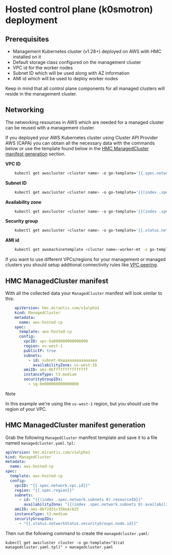 # Hosted control plane (k0smotron) deployment

## Prerequisites

-   Management Kubernetes cluster (v1.28+) deployed on AWS with HMC installed on it
-   Default storage class configured on the management cluster
-   VPC id for the worker nodes
-   Subnet ID which will be used along with AZ information
-   AMI id which will be used to deploy worker nodes

Keep in mind that all control plane components for all managed clusters will
reside in the management cluster.

## Networking

The networking resources in AWS which are needed for a managed cluster can be
reused with a management cluster.

If you deployed your AWS Kubernetes cluster using Cluster API Provider AWS (CAPA)
you can obtain all the necessary data with the commands below or use the
template found below in the
[HMC ManagedCluster manifest generation](#hmc-managed-cluster-manifest-generation) section.

**VPC ID**

```bash
    kubectl get awscluster <cluster name> -o go-template='{{.spec.network.vpc.id}}'
```

**Subnet ID**

```bash
    kubectl get awscluster <cluster name> -o go-template='{{(index .spec.network.subnets 0).resourceID}}'
```

**Availability zone**

```bash
    kubectl get awscluster <cluster name> -o go-template='{{(index .spec.network.subnets 0).availabilityZone}}'
```

**Security group**
```bash
    kubectl get awscluster <cluster name> -o go-template='{{.status.networkStatus.securityGroups.node.id}}'
```

**AMI id**

```bash
    kubectl get awsmachinetemplate <cluster name>-worker-mt -o go-template='{{.spec.template.spec.ami.id}}'
```

If you want to use different VPCs/regions for your management or managed clusters
you should setup additional connectivity rules like [VPC peering](https://docs.aws.amazon.com/whitepapers/latest/building-scalable-secure-multi-vpc-network-infrastructure/vpc-peering.html).


## HMC ManagedCluster manifest

With all the collected data your `ManagedCluster` manifest will look similar to this:

```yaml
    apiVersion: hmc.mirantis.com/v1alpha1
    kind: ManagedCluster
    metadata:
      name: aws-hosted-cp
    spec:
      template: aws-hosted-cp
      config:
        vpcID: vpc-0a000000000000000
        region: us-west-1
        publicIP: true
        subnets:
          - id: subnet-0aaaaaaaaaaaaaaaa
            availabilityZone: us-west-1b
        amiID: ami-0bfffffffffffffff
        instanceType: t3.medium
        securityGroupIDs:
          - sg-0e000000000000000
```

> [!NOTE]
> In this example we're using the `us-west-1` region, but you should use the region of your VPC.

## HMC ManagedCluster manifest generation

Grab the following `ManagedCluster` manifest template and save it to a file named `managedcluster.yaml.tpl`:

```yaml
apiVersion: hmc.mirantis.com/v1alpha1
kind: ManagedCluster
metadata:
  name: aws-hosted-cp
spec:
  template: aws-hosted-cp
  config:
    vpcID: "{{.spec.network.vpc.id}}"
    region: "{{.spec.region}}"
    subnets:
      - id: "{{(index .spec.network.subnets 0).resourceID}}"
        availabilityZone: "{{(index .spec.network.subnets 0).availabilityZone}}"
    amiID: ami-0bf2d31c356e4cb25
    instanceType: t3.medium
    securityGroupIDs:
      - "{{.status.networkStatus.securityGroups.node.id}}"
```

Then run the following command to create the `managedcluster.yaml`:

```
kubectl get awscluster cluster -o go-template="$(cat managedcluster.yaml.tpl)" > managedcluster.yaml
```
